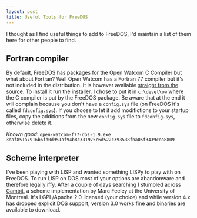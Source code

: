 ```yaml
---
layout: post
title: Useful Tools for FreeDOS
---
```


I thought as I find useful things to add to FreeDOS, I'd maintain a list of them here for other people to find.

## Fortran compiler

By default, FreeDOS has packages for the Open Watcom C Compiler but what about Fortran?  Well Open Watcom has a Fortran 77 compiler but it's not included in the distribution.  It is however available [straight from the source](http://www.openwatcom.org/download.php).  To install it run the installer. I chose to put it in `c:\devel\ow` where the C compiler is put by the FreeDOS package.  Be aware that at the end it will complain because you don't have a `config.sys` file (on FreeDOS it's called `fdconfig.sys`).  If you choose to let it add modifictions to your startup files, copy the additions from the new `config.sys` file to `fdconfig.sys`, otherwise delete it.

*Known good*: `open-watcom-f77-dos-1.9.exe` `3daf851a7916b6fd0d951af94b8c331975c6d522c393538fba05f3439cea8809`

## Scheme interpreter

I've been playing with LISP and wanted something LISPy to play with on FreeDOS.  To run LISP on DOS most of your options are abandonware and therefore legally iffy.  After a couple of days searching I stumbled across [Gambit](http://gambitscheme.org/wiki/index.php/Main_Page), a scheme implementation by Marc Feeley at the University of Montreal.  It's LGPL/Apache 2.0 licensed (your choice) and while version 4.x has dropped explicit DOS support, version 3.0 works fine and binaries are available to download.
